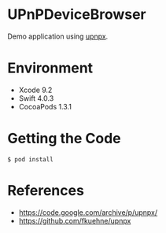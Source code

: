 # UPnPDeviceBrowser

Demo application using [upnpx](https://github.com/fkuehne/upnpx).

# Environment

- Xcode 9.2
- Swift 4.0.3
- CocoaPods 1.3.1

# Getting the Code

```
$ pod install
```

# References

- https://code.google.com/archive/p/upnpx/
- https://github.com/fkuehne/upnpx
